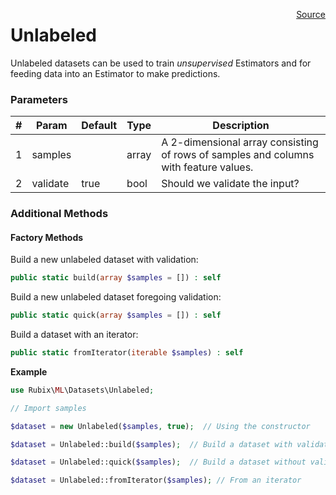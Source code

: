 <span style="float:right;"><a href="https://github.com/RubixML/RubixML/blob/master/src/Datasets/Unlabeled.php">Source</a></span>

# Unlabeled
Unlabeled datasets can be used to train *unsupervised* Estimators and for feeding data into an Estimator to make predictions.

### Parameters
| # | Param | Default | Type | Description |
|---|---|---|---|---|
| 1 | samples | | array | A 2-dimensional array consisting of rows of samples and columns with feature values. |
| 2 | validate | true | bool | Should we validate the input? |

### Additional Methods

#### Factory Methods
Build a new unlabeled dataset with validation:
```php
public static build(array $samples = []) : self
```

Build a new unlabeled dataset foregoing validation:
```php
public static quick(array $samples = []) : self
```

Build a dataset with an iterator:
```php
public static fromIterator(iterable $samples) : self
```

**Example**

```php
use Rubix\ML\Datasets\Unlabeled;

// Import samples

$dataset = new Unlabeled($samples, true);  // Using the constructor

$dataset = Unlabeled::build($samples);  // Build a dataset with validation

$dataset = Unlabeled::quick($samples);  // Build a dataset without validation

$dataset = Unlabeled::fromIterator($samples); // From an iterator
```